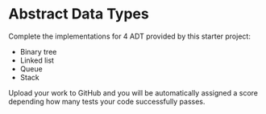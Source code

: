 # Abstract Data Types

Complete the implementations for 4 ADT provided by this starter project:
- Binary tree
- Linked list
- Queue
- Stack

Upload your work to GitHub and you will be automatically assigned a score depending how many tests
your code successfully passes.